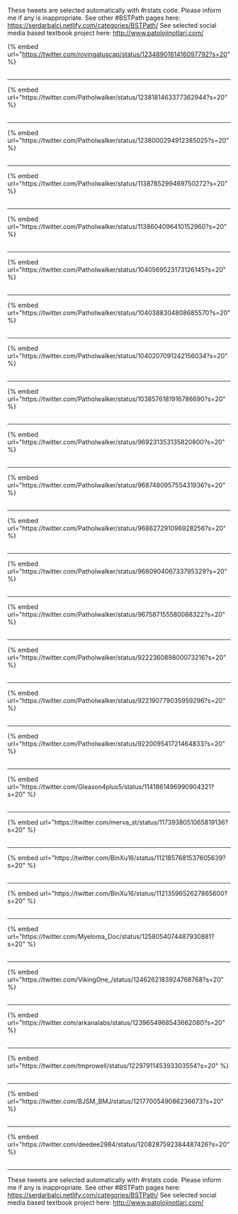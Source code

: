 

These tweets are selected automatically with #rstats code. Please inform me if any is inappropriate.
See other #BSTPath pages here: https://serdarbalci.netlify.com/categories/BSTPath/ 
See selected social media based textbook project here: http://www.patolojinotlari.com/

{% embed url="https://twitter.com/rovingatuscap/status/1234890161416097792?s=20" %}<br>
<br>
<hr>
{% embed url="https://twitter.com/Patholwalker/status/1238181463377362944?s=20" %}<br>
<br>
<hr>
{% embed url="https://twitter.com/Patholwalker/status/1238000294912385025?s=20" %}<br>
<br>
<hr>
{% embed url="https://twitter.com/Patholwalker/status/1138785299469750272?s=20" %}<br>
<br>
<hr>
{% embed url="https://twitter.com/Patholwalker/status/1138604096410152960?s=20" %}<br>
<br>
<hr>
{% embed url="https://twitter.com/Patholwalker/status/1040569523173126145?s=20" %}<br>
<br>
<hr>
{% embed url="https://twitter.com/Patholwalker/status/1040388304808685570?s=20" %}<br>
<br>
<hr>
{% embed url="https://twitter.com/Patholwalker/status/1040207091242156034?s=20" %}<br>
<br>
<hr>
{% embed url="https://twitter.com/Patholwalker/status/1038576181916786690?s=20" %}<br>
<br>
<hr>
{% embed url="https://twitter.com/Patholwalker/status/969231353135820800?s=20" %}<br>
<br>
<hr>
{% embed url="https://twitter.com/Patholwalker/status/968748095755431936?s=20" %}<br>
<br>
<hr>
{% embed url="https://twitter.com/Patholwalker/status/968627291096928256?s=20" %}<br>
<br>
<hr>
{% embed url="https://twitter.com/Patholwalker/status/968090406733795329?s=20" %}<br>
<br>
<hr>
{% embed url="https://twitter.com/Patholwalker/status/967587155580088322?s=20" %}<br>
<br>
<hr>
{% embed url="https://twitter.com/Patholwalker/status/922236089800073216?s=20" %}<br>
<br>
<hr>
{% embed url="https://twitter.com/Patholwalker/status/922190779035959296?s=20" %}<br>
<br>
<hr>
{% embed url="https://twitter.com/Patholwalker/status/922009541721464833?s=20" %}<br>
<br>
<hr>
{% embed url="https://twitter.com/Gleason4plus5/status/1141861496990904321?s=20" %}<br>
<br>
<hr>
{% embed url="https://twitter.com/merva_st/status/1173938051065819136?s=20" %}<br>
<br>
<hr>
{% embed url="https://twitter.com/BinXu16/status/1121857681537605639?s=20" %}<br>
<br>
<hr>
{% embed url="https://twitter.com/BinXu16/status/1121359652627865600?s=20" %}<br>
<br>
<hr>
{% embed url="https://twitter.com/Myeloma_Doc/status/1258054074487930881?s=20" %}<br>
<br>
<hr>
{% embed url="https://twitter.com/VikingOne_/status/1246262183924768768?s=20" %}<br>
<br>
<hr>
{% embed url="https://twitter.com/arkanalabs/status/1239654968543662080?s=20" %}<br>
<br>
<hr>
{% embed url="https://twitter.com/tmprowell/status/1229791145393303554?s=20" %}<br>
<br>
<hr>
{% embed url="https://twitter.com/BJSM_BMJ/status/1217700549086236673?s=20" %}<br>
<br>
<hr>
{% embed url="https://twitter.com/deedee2984/status/1208287592384487426?s=20" %}<br>
<br>
<hr>


These tweets are selected automatically with #rstats code. Please inform me if any is inappropriate.
See other #BSTPath pages here: https://serdarbalci.netlify.com/categories/BSTPath/ 
See selected social media based textbook project here: http://www.patolojinotlari.com/
